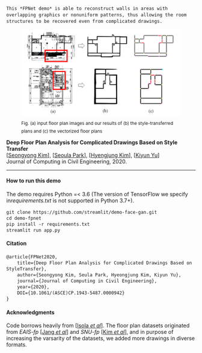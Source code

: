 `This *FPNet demo* is able to reconstruct walls in areas with overlapping graphics or nonuniform patterns, thus allowing the room structures to be recovered even from complicated drawings.`

<figure class="image">
    <img src="https://raw.githubusercontent.com/syoi92/demo-fpnet/master/src/imgs/fig1.samples.TIF" width="700px">
    <figcaption><sub>Fig. (a) input floor plan images and our results of (b) the style-transferred plans and (c) the vectorized floor plans</sub></figcaption>
</figure>

**Deep Floor Plan Analysis for Complicated Drawings Based on Style Transfer**  
[[Seongyong Kim](http://syoi92.github.io)], [[Seoula Park](https://)], [[Hyengjung Kim](https://)], [[Kiyun Yu](https://)]  
Journal of Computing in Civil Engineering, 2020.



***
#### How to run this demo
The demo requires Python =< 3.6 (The version of TensorFlow we specify in*requirements.txt* is not supported in Python 3.7+).  

```
git clone https://github.com/streamlit/demo-face-gan.git
cd demo-fpnet
pip install -r requirements.txt
streamlit run app.py
```

#### Citation
```
@article{FPNet2020, 
    title={Deep Floor Plan Analysis for Complicated Drawings Based on StyleTransfer}, 
    author={Seongyong Kim, Seula Park, Hyeongjung Kim, Kiyun Yu}, 
    journal={Journal of Computing in Civil Engineering}, 
    year={2020}, 
    DOI={10.1061/(ASCE)CP.1943-5487.0000942}
}
```

#### Acknowledgments
Code borrows heavily from [[Isola *et al*](https://github.com/phillipi/pix2pix)]. The floor plan datasets originated from *EAIS-fp* [[Jang *et al*](https://)] and *SNU-fp* [[Kim *et al*](https://)], and in purpose of increasing the varsarity of the datasets, we added more drawings in diverse formats.
